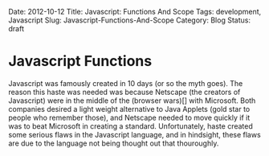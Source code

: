 Date: 2012-10-12
Title: Javascript: Functions And Scope
Tags: development, Javascript
Slug: Javascript-Functions-And-Scope
Category: Blog
Status: draft

# Javascript Functions
Javascript was famously created in 10 days (or so the myth goes). The reason this haste was needed was because Netscape (the creators of Javascript) were in the middle of the (browser wars)[] with Microsoft. Both companies desired a light weight alternative to Java Applets (gold star to people who remember those), and Netscape needed to move quickly if it was to beat Microsoft in creating a standard. Unfortunately, haste created some serious flaws in the Javascript language, and in hindsight, these flaws are due to the language not being thought out that thouroughly.
